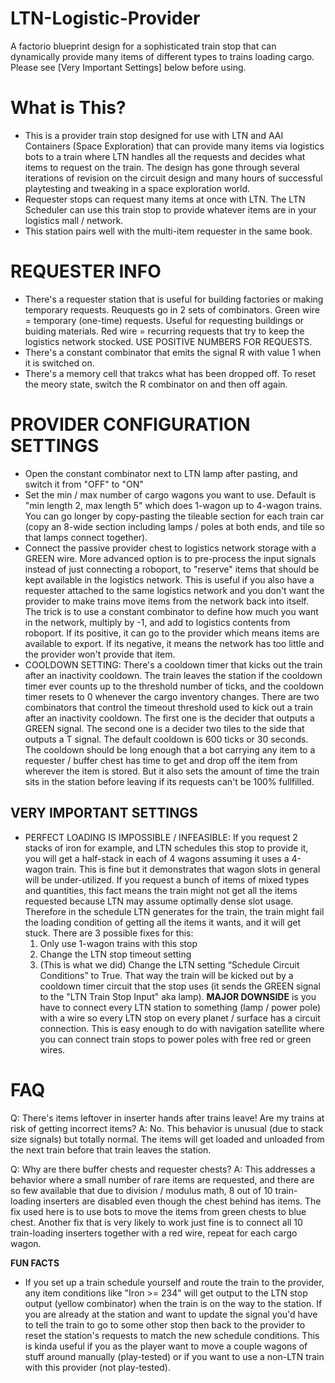 # LTN-Logistic-Provider
A factorio blueprint design for a sophisticated train stop that can dynamically provide many items of different types to trains loading cargo. Please see [Very Important Settings] below before using.

# **What is This?**
- This is a provider train stop designed for use with LTN and AAI Containers (Space Exploration) that can provide many items via logistics bots to a train where LTN handles all the requests and decides what items to request on the train. The design has gone through several iterations of revision on the circuit design and many hours of successful playtesting and tweaking in a space exploration world.
- Requester stops can request many items at once with LTN. The LTN Scheduler can use this train stop to provide whatever items are in your logistics mall / network.
- This station pairs well with the multi-item requester in the same book.

# **REQUESTER INFO**
- There's a requester station that is useful for building factories or making temporary requests. Reuquests go in 2 sets of combinators. Green wire = temporary (one-time) requests. Useful for requesting buildings or buiding materials. Red wire = recurring requests that try to keep the logistics network stocked. USE POSITIVE NUMBERS FOR REQUESTS.
- There's a constant combinator that emits the signal R with value 1 when it is switched on.
- There's a memory cell that trakcs what has been dropped off. To reset the meory state, switch the R combinator on and then off again.

# **PROVIDER CONFIGURATION SETTINGS**
- Open the constant combinator next to LTN lamp after pasting, and switch it from "OFF" to "ON"
- Set the min / max number of cargo wagons you want to use. Default is "min length 2, max length 5" which does 1-wagon up to 4-wagon trains. You can go longer by copy-pasting the tileable section for each train car (copy an 8-wide section including lamps / poles at both ends, and tile so that lamps connect together).
- Connect the passive provider chest to logistics network storage with a GREEN wire. More advanced option is to pre-process the input signals instead of just connecting a roboport, to "reserve" items that should be kept available in the logistics network. This is useful if you also have a requester attached to the same logistics network and you don't want the provider to make trains move items from the network back into itself. The trick is to use a constant combinator to define how much you want in the network, multiply by -1, and add to logistics contents from roboport. If its positive, it can go to the provider which means items are available to export. If its negative, it means the network has too little and the provider won't provide that item. 
- COOLDOWN SETTING: There's a cooldown timer that kicks out the train after an inactivity cooldown. The train leaves the station if the cooldown timer ever counts up to the threshold number of ticks, and the cooldown timer resets to 0 whenever the cargo inventory changes. There are two combinators that control the timeout threshold used to kick out a train after an inactivity cooldown. The first one is the decider that outputs a GREEN signal. The second one is a decider two tiles to the side that outputs a T signal. The default cooldown is 600 ticks or 30 seconds. The cooldown should be long enough that a bot carrying any item to a requester / buffer chest has time to get and drop off the item from wherever the item is stored. But it also sets the amount of time the train sits in the station before leaving if its requests can't be 100% fullfilled.


## **VERY IMPORTANT SETTINGS**
- PERFECT LOADING IS IMPOSSIBLE / INFEASIBLE: If you request 2 stacks of iron for example, and LTN schedules this stop to provide it, you will get a half-stack in each of 4 wagons assuming it uses a 4-wagon train. This is fine but it demonstrates that wagon slots in general will be under-utilized. If you request a bunch of items of mixed types and quantities, this fact means the train might not get all the items requested because LTN may assume optimally dense slot usage. Therefore in the schedule LTN generates for the train, the train might fail the loading condition of getting all the items it wants, and it will get stuck. There are 3 possible fixes for this:
  1. Only use 1-wagon trains with this stop
  2. Change the LTN stop timeout setting
  3. (This is what we did) Change the LTN setting “Schedule Circuit Conditions” to True. That way the train will be kicked out by a cooldown timer circuit that the stop uses (it sends the GREEN signal to the "LTN Train Stop Input" aka lamp). **MAJOR DOWNSIDE** is you have to connect every LTN station to something (lamp / power pole) with a wire so every LTN stop on every planet / surface has a circuit connection. This is easy enough to do with navigation satellite where you can connect train stops to power poles with free red or green wires.


# **FAQ**
Q: There's items leftover in inserter hands after trains leave! Are my trains at risk of getting incorrect items?
A: No. This behavior is unusual (due to stack size signals) but totally normal. The items will get loaded and unloaded from the next train before that train leaves the station.

Q: Why are there buffer chests and requester chests?
A: This addresses a behavior where a small number of rare items are requested, and there are so few available that due to division / modulus math, 8 out of 10 train-loading inserters are disabled even though the chest behind has items. The fix used here is to use bots to move the items from green chests to blue chest. Another fix that is very likely to work just fine is to connect all 10 train-loading inserters together with a red wire, repeat for each cargo wagon.

**FUN FACTS**
- If you set up a train schedule yourself and route the train to the provider, any item conditions like "Iron >= 234" will get output to the LTN stop output (yellow combinator) when the train is on the way to the station. If you are already at the station and want to update the signal you'd have to tell the train to go to some other stop then back to the provider to reset the station's requests to match the new schedule conditions. This is kinda useful if you as the player want to move a couple wagons of stuff around manually (play-tested) or if you want to use a non-LTN train with this provider (not play-tested).

